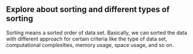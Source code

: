 ## Explore about sorting and different types of sorting ##
Sorting means a sorted order of data set. Basically, we can sorted the data with different approach for certain criteria like the type of data set, computational complexities, memory usage, space usage, and so on.
